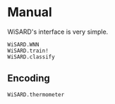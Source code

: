 # Manual
WiSARD's interface is very simple.

```@docs
WiSARD.WNN
WiSARD.train!
WiSARD.classify
```

## Encoding
```@docs
WiSARD.thermometer
```